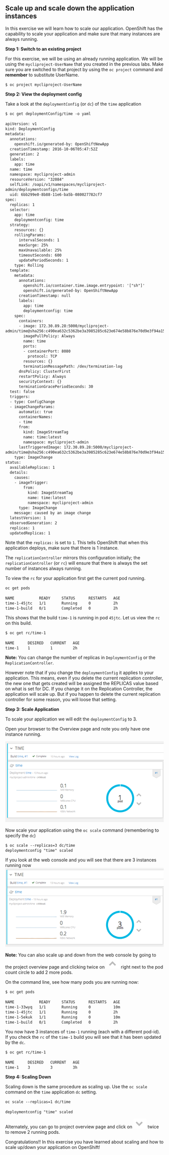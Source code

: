 ## Scale up and scale down the application instances

In this exercise we will learn how to scale our application. OpenShift has the capability to scale your application and make sure that many instances are always running.

**Step 1: Switch to an existing project**

For this exercise, we will be using an already running application. We will be using the `mycliproject-UserName` that you created in the previous labs. Make sure you are switched to that project by using the `oc project` command and **remember** to substitute UserName.

```
$ oc project mycliproject-UserName
```

**Step 2: View the deployment config**

Take a look at the `deploymentConfig` (or `dc`) of the `time` application

```
$ oc get deploymentConfig/time -o yaml

apiVersion: v1
kind: DeploymentConfig
metadata:
  annotations:
    openshift.io/generated-by: OpenShiftNewApp
  creationTimestamp: 2016-10-06T05:47:52Z
  generation: 2
  labels:
    app: time
  name: time
  namespace: mycliproject-admin
  resourceVersion: "32084"
  selfLink: /oapi/v1/namespaces/mycliproject-admin/deploymentconfigs/time
  uid: 6bb299e0-8b88-11e6-ba5b-080027782cf7
spec:
  replicas: 1
  selector:
    app: time
    deploymentconfig: time
  strategy:
    resources: {}
    rollingParams:
      intervalSeconds: 1
      maxSurge: 25%
      maxUnavailable: 25%
      timeoutSeconds: 600
      updatePeriodSeconds: 1
    type: Rolling
  template:
    metadata:
      annotations:
        openshift.io/container.time.image.entrypoint: '["sh"]'
        openshift.io/generated-by: OpenShiftNewApp
      creationTimestamp: null
      labels:
        app: time
        deploymentconfig: time
    spec:
      containers:
      - image: 172.30.89.28:5000/mycliproject-admin/time@sha256:c490ea632c5362be3a3985285c623e674e58b876e70d9e3f94a151785b2ee87c
        imagePullPolicy: Always
        name: time
        ports:
        - containerPort: 8080
          protocol: TCP
        resources: {}
        terminationMessagePath: /dev/termination-log
      dnsPolicy: ClusterFirst
      restartPolicy: Always
      securityContext: {}
      terminationGracePeriodSeconds: 30
  test: false
  triggers:
  - type: ConfigChange
  - imageChangeParams:
      automatic: true
      containerNames:
      - time
      from:
        kind: ImageStreamTag
        name: time:latest
        namespace: mycliproject-admin
      lastTriggeredImage: 172.30.89.28:5000/mycliproject-admin/time@sha256:c490ea632c5362be3a3985285c623e674e58b876e70d9e3f94a151785b2ee87c
    type: ImageChange
status:
  availableReplicas: 1
  details:
    causes:
    - imageTrigger:
        from:
          kind: ImageStreamTag
          name: time:latest
          namespace: mycliproject-admin
      type: ImageChange
    message: caused by an image change
  latestVersion: 1
  observedGeneration: 2
  replicas: 1
  updatedReplicas: 1
```

Note that the `replicas:` is set to `1`. This tells OpenShift that when this application deploys, make sure that there is 1 instance.

The `replicationController` mirrors this configuration initially; the `replicationController` (or `rc`) will ensure that there is always the set number of instances always running.

To view the `rc` for your application first get the current pod running.

```
oc get pods

NAME           READY     STATUS      RESTARTS   AGE
time-1-45jtc   1/1       Running     0          2h
time-1-build   0/1       Completed   0          2h
```

This shows that the build `time-1` is running in pod `45jtc`. Let us view the `rc` on this build.

```
$ oc get rc/time-1

NAME      DESIRED   CURRENT   AGE
time-1    1         1         2h
```
**Note:** You can change the number of replicas in `DeploymentConfig` or the `ReplicationController`.

However note that if you change the `deploymentConfig` it applies to your application. This means, even if you delete the current replication controller, the new one that gets created will be assigned the REPLICAS value based on what is set for DC. If you change it on the Replication Controller, the application will scale up. But if you happen to delete the current replication controller for some reason, you will loose that setting.


**Step 3: Scale Application**

To scale your application we will edit the `deploymentConfig` to 3.

Open your browser to the Overview page and note you only have one instance running.

![image](images/scale_updown_overview.png)

Now scale your application using the `oc scale` command (remembering to specify the `dc`)

```
$ oc scale --replicas=3 dc/time
deploymentconfig "time" scaled
```

If you look at the web console and you will see that there are 3 instances running now
![image](images/scale_updown_overview_scaled.png)

**Note:** You can also scale up and down from the web console by going to the project overview page and clicking twice on ![image](images/scale_up.jpg) right next to the pod count circle to add 2 more pods.

On the command line, see how many pods you are running now:

```
$ oc get pods

NAME           READY     STATUS      RESTARTS   AGE
time-1-33wyq   1/1       Running     0          10m
time-1-45jtc   1/1       Running     0          2h
time-1-5ekuk   1/1       Running     0          10m
time-1-build   0/1       Completed   0          2h
```

You now have 3 instances of `time-1` running (each with a different pod-id). If you check the `rc` of the `time-1` build you will see that it has been updated by the `dc`.

```
$ oc get rc/time-1

NAME      DESIRED   CURRENT   AGE
time-1    3         3         3h
```

**Step 4: Scaling Down**

Scaling down is the same procedure as scaling up. Use the `oc scale` command on the `time` application `dc` setting.

```
oc scale --replicas=1 dc/time

deploymentconfig "time" scaled
```
Alternately, you can go to project overview page and click on ![image](images/scale_down.jpg) twice to remove 2 running pods.

Congratulations!! In this exercise you have learned about scaling and how to scale up/down your application on OpenShift!
